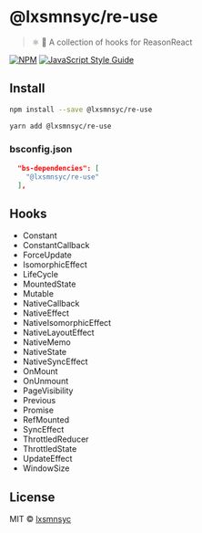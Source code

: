 # @lxsmnsyc/re-use

> ⚛️ 🎣 A collection of hooks for ReasonReact

[![NPM](https://img.shields.io/npm/v/@lxsmnsyc/re-use.svg)](https://www.npmjs.com/package/@lxsmnsyc/re-use) [![JavaScript Style Guide](https://img.shields.io/badge/code_style-standard-brightgreen.svg)](https://standardjs.com)

## Install

```bash
npm install --save @lxsmnsyc/re-use
```

```bash
yarn add @lxsmnsyc/re-use
```

### bsconfig.json

```json
  "bs-dependencies": [
    "@lxsmnsyc/re-use"
  ],
```

## Hooks

- Constant
- ConstantCallback
- ForceUpdate
- IsomorphicEffect
- LifeCycle
- MountedState
- Mutable
- NativeCallback
- NativeEffect
- NativeIsomorphicEffect
- NativeLayoutEffect
- NativeMemo
- NativeState
- NativeSyncEffect
- OnMount
- OnUnmount
- PageVisibility
- Previous
- Promise
- RefMounted
- SyncEffect
- ThrottledReducer
- ThrottledState
- UpdateEffect
- WindowSize

## License

MIT © [lxsmnsyc](https://github.com/lxsmnsyc)

